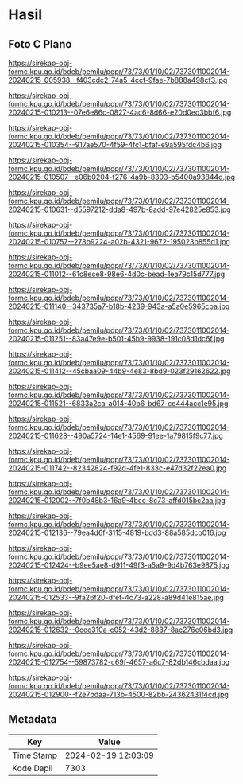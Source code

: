 # Hasil

## Foto C Plano

https://sirekap-obj-formc.kpu.go.id/bdeb/pemilu/pdpr/73/73/01/10/02/7373011002014-20240215-005938--f403cdc2-74a5-4ccf-9fae-7b888a498cf3.jpg

https://sirekap-obj-formc.kpu.go.id/bdeb/pemilu/pdpr/73/73/01/10/02/7373011002014-20240215-010213--07e6e86c-0827-4ac6-8d66-e20d0ed3bbf6.jpg

https://sirekap-obj-formc.kpu.go.id/bdeb/pemilu/pdpr/73/73/01/10/02/7373011002014-20240215-010354--917ae570-4f59-4fc1-bfaf-e9a595fdc4b6.jpg

https://sirekap-obj-formc.kpu.go.id/bdeb/pemilu/pdpr/73/73/01/10/02/7373011002014-20240215-010507--e06b0204-f276-4a9b-8303-b5400a93844d.jpg

https://sirekap-obj-formc.kpu.go.id/bdeb/pemilu/pdpr/73/73/01/10/02/7373011002014-20240215-010631--d5597212-dda8-497b-8add-97e42825e853.jpg

https://sirekap-obj-formc.kpu.go.id/bdeb/pemilu/pdpr/73/73/01/10/02/7373011002014-20240215-010757--278b9224-a02b-4321-9672-195023b855d1.jpg

https://sirekap-obj-formc.kpu.go.id/bdeb/pemilu/pdpr/73/73/01/10/02/7373011002014-20240215-011012--61c8ece8-98e6-4d0c-bead-1ea79c15d777.jpg

https://sirekap-obj-formc.kpu.go.id/bdeb/pemilu/pdpr/73/73/01/10/02/7373011002014-20240215-011140--343735a7-b18b-4239-943a-a5a0e5965cba.jpg

https://sirekap-obj-formc.kpu.go.id/bdeb/pemilu/pdpr/73/73/01/10/02/7373011002014-20240215-011251--83a47e9e-b501-45b9-9938-191c08d1dc6f.jpg

https://sirekap-obj-formc.kpu.go.id/bdeb/pemilu/pdpr/73/73/01/10/02/7373011002014-20240215-011412--45cbaa09-44b9-4e83-8bd9-023f29162622.jpg

https://sirekap-obj-formc.kpu.go.id/bdeb/pemilu/pdpr/73/73/01/10/02/7373011002014-20240215-011521--6833a2ca-a014-40b6-bd67-ce444acc1e95.jpg

https://sirekap-obj-formc.kpu.go.id/bdeb/pemilu/pdpr/73/73/01/10/02/7373011002014-20240215-011628--490a5724-14e1-4569-91ee-1a79815f9c77.jpg

https://sirekap-obj-formc.kpu.go.id/bdeb/pemilu/pdpr/73/73/01/10/02/7373011002014-20240215-011742--82342824-f92d-4fe1-833c-e47d32f22ea0.jpg

https://sirekap-obj-formc.kpu.go.id/bdeb/pemilu/pdpr/73/73/01/10/02/7373011002014-20240215-012002--7f0b48b3-16a9-4bcc-8c73-affd015bc2aa.jpg

https://sirekap-obj-formc.kpu.go.id/bdeb/pemilu/pdpr/73/73/01/10/02/7373011002014-20240215-012136--79ea4d6f-3115-4819-bdd3-88a585dcb016.jpg

https://sirekap-obj-formc.kpu.go.id/bdeb/pemilu/pdpr/73/73/01/10/02/7373011002014-20240215-012424--b9ee5ae8-d911-49f3-a5a9-9d4b763e9875.jpg

https://sirekap-obj-formc.kpu.go.id/bdeb/pemilu/pdpr/73/73/01/10/02/7373011002014-20240215-012533--9fa26f20-dfef-4c73-a228-a89d41e815ae.jpg

https://sirekap-obj-formc.kpu.go.id/bdeb/pemilu/pdpr/73/73/01/10/02/7373011002014-20240215-012632--0cee310a-c052-43d2-8887-8ae276e06bd3.jpg

https://sirekap-obj-formc.kpu.go.id/bdeb/pemilu/pdpr/73/73/01/10/02/7373011002014-20240215-012754--59873782-c69f-4657-a6c7-82db146cbdaa.jpg

https://sirekap-obj-formc.kpu.go.id/bdeb/pemilu/pdpr/73/73/01/10/02/7373011002014-20240215-012900--f2e7bdaa-713b-4500-82bb-24362431f4cd.jpg


## Metadata

| Key        | Value               |
| ---------- | ------------------- |
| Time Stamp | 2024-02-19 12:03:09 |
| Kode Dapil | 7303                |



